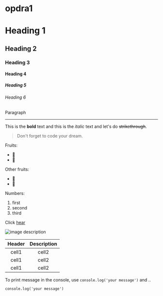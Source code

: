 # opdra1
<!-- Heading -->
# Heading 1
## Heading 2
### Heading 3
#### Heading 4
##### Heading 5
###### Heading 6
Paragraph

<!-- Line -->
___
<!-- Text attribues -->
This is the **bold** text and this is the *italic* text and let's do ~~strikethrough~~.
<!-- Quote -->
>Don't forget to code your dream.

<!-- Bullet list-->
Fruits:
* 🍎
* 🍋

Other fruits:
- 🍑
- 🍏

<!-- Numbered list -->
Numbers:
1. first
2. second
3. third

<!-- Link -->
Click [hear](https://blog.tbhcreative.com/wp-content/uploads/1_metadata-illustration.jpg)

<!-- Image -->
![image description](https://blog.tbhcreative.com/wp-content/uploads/1_metadata-illustration.jpg)

<!-- Table -->
|Header|Description|
|:--:|:--:|
|cell1|cell2|
|cell1|cell2|
|cell1|cell2|

<!-- Code -->
To print message in the console, use `console.log('your message')` and ..

```
console.log('your message')
```
